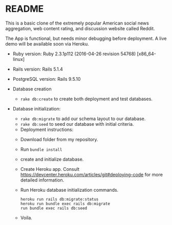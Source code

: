 # README

This is a basic clone of the extremely popular American social news aggregation, web content rating, and discussion website called Reddit.

The App is functional, but needs minor debugging before deployment. A live demo will be available soon via Heroku.

* Ruby version: Ruby 2.3.1p112 (2016-04-26 revision 54768) [x86_64-linux]

* Rails version: Rails 5.1.4

* PostgreSQL version: Rails 9.5.10

* Database creation
  - ```rake db:create``` to create both deployment and test databases.

* Database initialization:
  - ```rake db:migrate``` to add our schema layout to our database.
  - ```rake db:seed``` to seed our database with initial criteria.

  * Deployment instructions:
  - Download folder from my repository.
  - Run ```bundle install```
  - create and initialize database.
  - Create Heroku app. Consult https://devcenter.heroku.com/articles/git#deploying-code for more detailed information.
  - Run Heroku database initialization commands.

    ```
    heroku run rails db:migrate:status
    heroku run bundle exec rails db:migrate
    run bundle exec rails db:seed
     ```
  - Voila.


<!--

* System dependencies

* Configuration

* How to run the test suite:

* Services (job queues, cache servers, search engines, etc.)

-->
